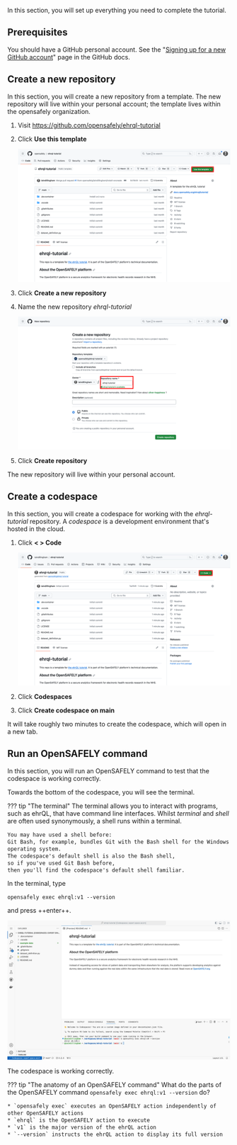 In this section, you will set up everything you need to complete the tutorial.

## Prerequisites

You should have a GitHub personal account.
See the "[Signing up for a new GitHub account][1]" page in the GitHub docs.

## Create a new repository

In this section, you will create a new repository from a template.
The new repository will live within your personal account;
the template lives within the opensafely organization.

1. Visit <a target="_blank" href="https://github.com/opensafely/ehrql-tutorial">https://github.com/opensafely/ehrql-tutorial</a>

1. Click **Use this template**

    ![A screenshot of GitHub's user interface, highlighting "Use this template"](use_this_template.png)

1. Click **Create a new repository**

1. Name the new repository *ehrql-tutorial*

    ![A screenshot of GitHub's user interface, highlighting the repository name](repository_name.png)

1. Click **Create repository**

The new repository will live within your personal account.

## Create a codespace

In this section, you will create a codespace for working with the *ehrql-tutorial* repository.
A *codespace* is a development environment that's hosted in the cloud.

1. Click **< > Code**

    ![A screenshot of GitHub's user interface, highlighting "< > Code"](code.png)

1. Click **Codespaces**

1. Click **Create codespace on main**

It will take roughly two minutes to create the codespace,
which will open in a new tab.

## Run an OpenSAFELY command

In this section, you will run an OpenSAFELY command to test that the codespace is working correctly.

Towards the bottom of the codespace, you will see the terminal.

??? tip "The terminal"
    The terminal allows you to interact with programs,
    such as ehrQL,
    that have command line interfaces.
    Whilst *terminal* and *shell* are often used synonymously,
    a shell runs within a terminal.

    You may have used a shell before:
    Git Bash, for example, bundles Git with the Bash shell for the Windows operating system.
    The codespace's default shell is also the Bash shell,
    so if you've used Git Bash before,
    then you'll find the codespace's default shell familiar.

In the terminal, type

```
opensafely exec ehrql:v1 --version
```

and press ++enter++.

![A screenshot of VS Code, showing the terminal](the_terminal.png)

The codespace is working correctly.

??? tip "The anatomy of an OpenSAFELY command"
    What do the parts of the OpenSAFELY command
    `opensafely exec ehrql:v1 --version`
    do?

    * `opensafely exec` executes an OpenSAFELY action independently of other OpenSAFELY actions
    * `ehrql` is the OpenSAFELY action to execute
    * `v1` is the major version of the ehrQL action
    * `--version` instructs the ehrQL action to display its full version

[1]: https://docs.github.com/en/get-started/signing-up-for-github/signing-up-for-a-new-github-account
